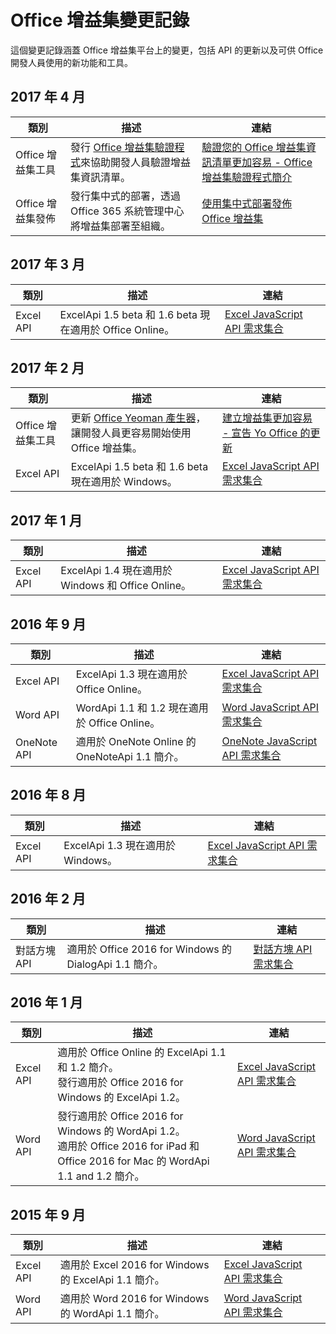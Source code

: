 # <a name="office-add-in-changelog"></a>Office 增益集變更記錄

這個變更記錄涵蓋 Office 增益集平台上的變更，包括 API 的更新以及可供 Office 開發人員使用的新功能和工具。

## <a name="april-2017"></a>2017 年 4 月
|**類別**|**描述**|**連結**|
|-|-|-|
|Office 增益集工具| 發行 [Office 增益集驗證程式](https://github.com/OfficeDev/office-addin-validator)來協助開發人員驗證增益集資訊清單。 | [驗證您的 Office 增益集資訊清單更加容易 - Office 增益集驗證程式簡介](https://dev.office.com/blogs/creating-add-ins-gets-easier-announcing-updates-to-yo-officehttps://dev.office.com/blogs/introducing-the-office-add-in-validator)|
|Office 增益集發佈|發行集中式的部署，透過 Office 365 系統管理中心將增益集部署至組織。|[使用集中式部署發佈 Office 增益集](publish/centralized-deployment)|

## <a name="march-2017"></a>2017 年 3 月
|**類別**|**描述**|**連結**|
|-|-|-|
|Excel API|ExcelApi 1.5 beta 和 1.6 beta 現在適用於 Office Online。|[Excel JavaScript API 需求集合](https://dev.office.com/reference/add-ins/requirement-sets/excel-api-requirement-sets)|

## <a name="february-2017"></a>2017 年 2 月
|**類別**|**描述**|**連結**|
|-|-|-|
|Office 增益集工具| 更新 [Office Yeoman 產生器](https://github.com/OfficeDev/generator-office)，讓開發人員更容易開始使用 Office 增益集。 | [建立增益集更加容易 - 宣告 Yo Office 的更新](https://dev.office.com/blogs/creating-add-ins-gets-easier-announcing-updates-to-yo-office)|
|Excel API|ExcelApi 1.5 beta 和 1.6 beta 現在適用於 Windows。|[Excel JavaScript API 需求集合](https://dev.office.com/reference/add-ins/requirement-sets/excel-api-requirement-sets)|

## <a name="january-2017"></a>2017 年 1 月
|**類別**|**描述**|**連結**|
|-|-|-|
|Excel API|ExcelApi 1.4 現在適用於 Windows 和 Office Online。|[Excel JavaScript API 需求集合](https://dev.office.com/reference/add-ins/requirement-sets/excel-api-requirement-sets)|

## <a name="september-2016"></a>2016 年 9 月
|**類別**|**描述**|**連結**|
|-|-|-|
|Excel API|ExcelApi 1.3 現在適用於 Office Online。 |[Excel JavaScript API 需求集合](https://dev.office.com/reference/add-ins/requirement-sets/excel-api-requirement-sets)|
|Word API|WordApi 1.1 和 1.2 現在適用於 Office Online。|[Word JavaScript API 需求集合](https://dev.office.com/reference/add-ins/requirement-sets/word-api-requirement-sets) |
|OneNote API | 適用於 OneNote Online 的 OneNoteApi 1.1 簡介。|[OneNote JavaScript API 需求集合](https://dev.office.com/reference/add-ins/requirement-sets/onenote-api-requirement-sets) |

## <a name="august-2016"></a>2016 年 8 月
|**類別**|**描述**|**連結**|
|-|-|-|
|Excel API|ExcelApi 1.3 現在適用於 Windows。|[Excel JavaScript API 需求集合](https://dev.office.com/reference/add-ins/requirement-sets/excel-api-requirement-sets)|

## <a name="february-2016"></a>2016 年 2 月
|**類別**|**描述**|**連結**|
|-|-|-|
| 對話方塊 API |適用於 Office 2016 for Windows 的 DialogApi 1.1 簡介。|[對話方塊 API 需求集合](https://dev.office.com/reference/add-ins/requirement-sets/dialog-api-requirement-sets) |


## <a name="january-2016"></a>2016 年 1 月
|**類別**|**描述**|**連結**|
|-|-|-|
| Excel API|適用於 Office Online 的 ExcelApi 1.1 和 1.2 簡介。 <br> 發行適用於 Office 2016 for Windows 的 ExcelApi 1.2。 |[Excel JavaScript API 需求集合](https://dev.office.com/reference/add-ins/requirement-sets/excel-api-requirement-sets) |
|Word API |發行適用於 Office 2016 for Windows 的 WordApi 1.2。 <br> 適用於 Office 2016 for iPad 和 Office 2016 for Mac 的 WordApi 1.1 and 1.2 簡介。|[Word JavaScript API 需求集合](https://dev.office.com/reference/add-ins/requirement-sets/word-api-requirement-sets) |


## <a name="september-2015"></a>2015 年 9 月
|**類別**|**描述**|**連結**|
|-|-|-|
|Excel API | 適用於 Excel 2016 for Windows 的 ExcelApi 1.1 簡介。  |[Excel JavaScript API 需求集合](https://dev.office.com/reference/add-ins/requirement-sets/excel-api-requirement-sets) |
|Word API|  適用於 Word 2016 for Windows 的 WordApi 1.1 簡介。  | [Word JavaScript API 需求集合](https://dev.office.com/reference/add-ins/requirement-sets/word-api-requirement-sets)  |
